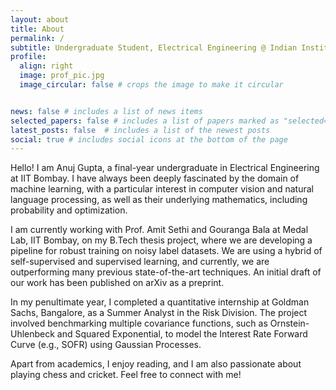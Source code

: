 ```yaml
---
layout: about
title: About
permalink: /
subtitle: Undergraduate Student, Electrical Engineering @ Indian Institute of Technology Bombay
profile:
  align: right
  image: prof_pic.jpg
  image_circular: false # crops the image to make it circular


news: false # includes a list of news items
selected_papers: false # includes a list of papers marked as "selected={true}"
latest_posts: false  # includes a list of the newest posts
social: true # includes social icons at the bottom of the page
---
```


Hello! I am Anuj Gupta, a final-year undergraduate in Electrical Engineering at IIT Bombay. I have always been deeply fascinated by the domain of machine learning, with a particular interest in computer vision and natural language processing, as well as their underlying mathematics, including probability and optimization.


I am currently working with Prof. Amit Sethi and Gouranga Bala at Medal Lab, IIT Bombay, on my B.Tech thesis project, where we are developing a pipeline for robust training on noisy label datasets. We are using a hybrid of self-supervised and supervised learning, and currently, we are outperforming many previous state-of-the-art techniques. An initial draft of our work has been published on arXiv as a preprint.


In my penultimate year, I completed a quantitative internship at Goldman Sachs, Bangalore, as a Summer Analyst in the Risk Division. The project involved benchmarking multiple covariance functions, such as Ornstein-Uhlenbeck and Squared Exponential, to model the Interest Rate Forward Curve (e.g., SOFR) using Gaussian Processes.


Apart from academics, I enjoy reading, and I am also passionate about playing chess and cricket. Feel free to connect with me!

